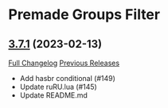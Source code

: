 # Premade Groups Filter

## [3.7.1](https://github.com/0xbs/premade-groups-filter/tree/3.7.1) (2023-02-13)
[Full Changelog](https://github.com/0xbs/premade-groups-filter/compare/3.7.0...3.7.1) [Previous Releases](https://github.com/0xbs/premade-groups-filter/releases)

- Add hasbr conditional (#149)  
- Update ruRU.lua (#145)  
- Update README.md  